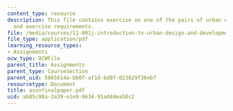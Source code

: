```yaml
---
content_type: resource
description: This file contains exercise on one of the pairs of urban environments
  and exercise requirements.
file: /media/courses/11-001j-introduction-to-urban-design-and-development-spring-2006/ab05c98a3a39e1e9963491ad44ea58c2_assnfinalpaper.pdf
file_type: application/pdf
learning_resource_types:
- Assignments
ocw_type: OCWFile
parent_title: Assignments
parent_type: CourseSection
parent_uid: 5965814a-bb0f-af1d-bd0f-023829f36eb7
resourcetype: Document
title: assnfinalpaper.pdf
uid: ab05c98a-3a39-e1e9-9634-91ad44ea58c2
---
```

